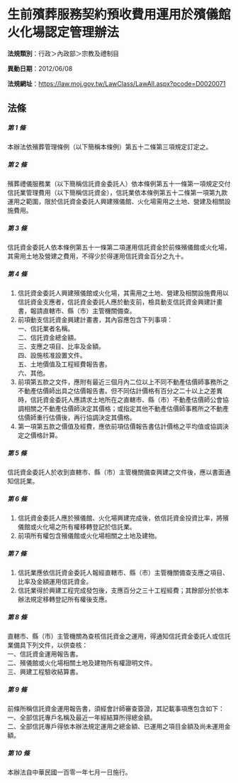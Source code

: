 # 生前殯葬服務契約預收費用運用於殯儀館火化場認定管理辦法

**法規類別**：行政＞內政部＞宗教及禮制目

**異動日期**：2012/06/08  

**法規網址**：https://law.moj.gov.tw/LawClass/LawAll.aspx?pcode=D0020071





## 法條
##### 第 1 條
本辦法依殯葬管理條例（以下簡稱本條例）第五十二條第三項規定訂定之。

##### 第 2 條
殯葬禮儀服務業（以下簡稱信託資金委託人）依本條例第五十一條第一項規定交付信託業管理費用（以下簡稱信託資金），信託業依本條例第五十二條第一項第九款運用之範圍，限於信託資金委託人興建殯儀館、火化場需用之土地、營建及相關設施費用。

##### 第 3 條
信託資金委託人依本條例第五十一條第二項運用信託資金於前條殯儀館或火化場，其需用土地及營建之費用，不得少於得運用信託資金百分之九十。

##### 第 4 條
1. 信託資金委託人興建殯儀館或火化場，其需用之土地、營建及相關設施費用以信託資金支應者，信託資金委託人應於動支前，檢具動支信託資金興建計畫書，報請直轄市、縣（市）主管機關備查。
1. 前項動支信託資金興建計畫書，其內容應包含下列事項：  
一、信託業者名稱。  
二、信託資金總金額。  
三、支應之項目、比率及金額。  
四、設施核准設置文件。  
五、土地價值及工程經費報告書。  
六、其他。
1. 前項第五款之文件，應附有最近三個月內二位以上不同不動產估價師事務所之不動產估價師出具之估價報告書。但不同估計價格有百分之二十以上之差異時，信託資金委託人應請求土地所在之直轄市、縣（市）不動產估價師公會協調相關之不動產估價師決定其價格；或指定其他不動產估價師事務所之不動產估價師重行估價後，再行協調決定其價格。
1. 第一項第五款之價值及經費，應依前項估價報告書估計價格之平均值或協調決定之價格計算。

##### 第 5 條
信託資金委託人於收到直轄市、縣（市）主管機關備查興建之文件後，應以書面通知信託業。

##### 第 6 條
1. 信託資金委託人應於殯儀館、火化場興建完成後，依信託資金投資比率，將殯儀館或火化場之所有權移轉登記於信託業。
1. 前項所有權包含殯儀館或火化場相關之土地及建物。

##### 第 7 條
1. 信託業應依信託資金委託人報經直轄市、縣（市）主管機關備查支應之項目、比率及金額運用信託資金。
1. 信託業得於興建工程完成發包後，支應百分之三十工程經費；其餘部分於依本辦法規定移轉登記所有權後支應。

##### 第 8 條
直轄市、縣（市）主管機關為查核信託資金之運用，得通知信託資金委託人或信託業備具下列文件，以供查核：  
一、信託資金運用報告書。  
二、殯儀館或火化場相關土地及建物所有權證明文件。  
三、興建工程驗收結算書。

##### 第 9 條
前條所稱信託資金運用報告書，須經會計師審查簽證，其記載事項應包含如下：  
一、全部信託專戶名稱及最近一年經結算所得總金額。  
二、全部信託專戶得依本辦法規定運用之總金額、已運用之項目金額及尚未運用金額。

##### 第 10 條
本辦法自中華民國一百零一年七月一日施行。


